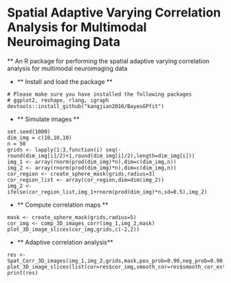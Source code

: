 # Spatial Adaptive Varying Correlation Analysis for Multimodal Neuroimaging Data 

** An R package for performing the spatial adaptive varying correlation analysis for multimodal neuroimaging data

* ** Install and load the package **
```{r}
# Please make sure you have installed the following packages
# ggplot2, reshape, rlang, igraph
devtools::install_github("kangjian2016/BayesGPfit")
```

* ** Simulate images **
```{r}
set.seed(1000)
dim_img = c(10,10,10)
n = 50
grids <- lapply(1:3,function(i) seq(-round(dim_img[i]/2)+1,round(dim_img[i]/2),length=dim_img[i]))
img_1 <- array(rnorm(prod(dim_img)*n),dim=c(dim_img,n))
img_2 <- array(rnorm(prod(dim_img)*n),dim=c(dim_img,n))
cor_region <- create_sphere_mask(grids,radius=3)
cor_region_list <- array(cor_region,dim=dim(img_2))
img_2 <- ifelse(cor_region_list,img_1+rnorm(prod(dim_img)*n,sd=0.5),img_2)
```

* ** Compute correlation maps **
```{r}
mask <- create_sphere_mask(grids,radius=5)
cor_img <- comp_3D_images_corr(img_1,img_2,mask)
plot_3D_image_slices(cor_img,grids,c(-2,2))
```

* ** Adaptive correlation analysis**
```{r}
res <- Spat_Corr_3D_images(img_1,img_2,grids,mask,pos_prob=0.90,neg_prob=0.90,n_cor=0.5,size=10)
plot_3D_image_slices(list(cor=res$cor_img,smooth_cor=res$smooth_cor_est,pos_cluster=res$pos_cluster),grids,c(-3,3))
print(res)
```
